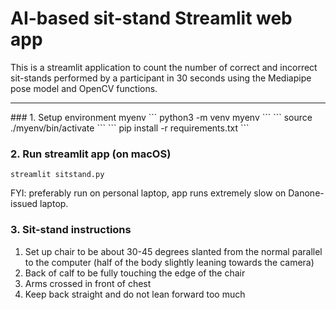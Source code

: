 # AI-based sit-stand Streamlit web app
This is a streamlit application to count the number of correct and incorrect sit-stands performed by a participant in 30 seconds using the Mediapipe pose model and OpenCV functions.

<hr>
### 1. Setup environment myenv
```
python3 -m venv myenv
```
```
source ./myenv/bin/activate
```
```
pip install -r requirements.txt
```

### 2. Run streamlit app (on macOS)
```
streamlit sitstand.py
```
FYI: preferably run on personal laptop, app runs extremely slow on Danone-issued laptop.

### 3. Sit-stand instructions
<ol>
<li>Set up chair to be about 30-45 degrees slanted from the normal parallel to the computer (half of the body slightly leaning towards the camera)</li>
<li>Back of calf to be fully touching the edge of the chair</li>
<li>Arms crossed in front of chest</li>
<li>Keep back straight and do not lean forward too much</li>
</ol>